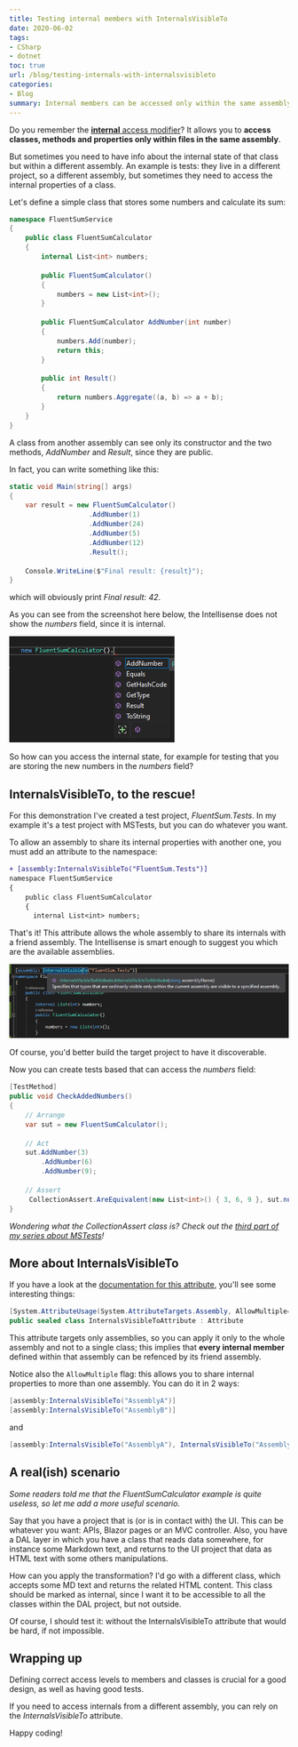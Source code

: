 ```yaml
---
title: Testing internal members with InternalsVisibleTo
date: 2020-06-02
tags:
- CSharp
- dotnet
toc: true
url: /blog/testing-internals-with-internalsvisibleto
categories:
- Blog
summary: Internal members can be accessed only within the same assembly. And for different assemblies? Here's for you the InternalsVisibleTo attribute!
---
```


Do you remember the [**internal** access modifier](https://docs.microsoft.com/en-us/dotnet/csharp/language-reference/keywords/internal "Internal keyword reference")? It allows you to **access classes, methods and properties only within files in the same assembly**.

But sometimes you need to have info about the internal state of that class but within a different assembly. An example is tests: they live in a different project, so a different assembly, but sometimes they need to access the internal properties of a class.

Let's define a simple class that stores some numbers and calculate its sum:

```cs
namespace FluentSumService
{
    public class FluentSumCalculator
    {
        internal List<int> numbers;

        public FluentSumCalculator()
        {
            numbers = new List<int>();
        }

        public FluentSumCalculator AddNumber(int number)
        {
            numbers.Add(number);
            return this;
        }

        public int Result()
        {
            return numbers.Aggregate((a, b) => a + b);
        }
    }
}
```

A class from another assembly can see only its constructor and the two methods, _AddNumber_ and _Result_, since they are public.

In fact, you can write something like this:

```cs
static void Main(string[] args)
{
    var result = new FluentSumCalculator()
                    .AddNumber(1)
                    .AddNumber(24)
                    .AddNumber(5)
                    .AddNumber(12)
                    .Result();

    Console.WriteLine($"Final result: {result}");
}
```

which will obviously print _Final result: 42_.

As you can see from the screenshot here below, the Intellisense does not show the _numbers_ field, since it is internal.

![Intellisense shows only public members](./intellisense.png "Intellisense shows only public members")

So how can you access the internal state, for example for testing that you are storing the new numbers in the _numbers_ field?

## InternalsVisibleTo, to the rescue!

For this demonstration I've created a test project, _FluentSum.Tests_. In my example it's a test project with MSTests, but you can do whatever you want.

To allow an assembly to share its internal properties with another one, you must add an attribute to the namespace:

```diff
+ [assembly:InternalsVisibleTo("FluentSum.Tests")]
namespace FluentSumService
{
    public class FluentSumCalculator
    {
      internal List<int> numbers;
```

That's it! This attribute allows the whole assembly to share its internals with a friend assembly. The Intellisense is smart enough to suggest you which are the available assemblies.

![InternalsVisibleTo attribute](./assembly-attribute.png "InternalsVisibleTo attribute")

Of course, you'd better build the target project to have it discoverable.

Now you can create tests based that can access the _numbers_ field:

```cs
[TestMethod]
public void CheckAddedNumbers()
{
    // Arrange
    var sut = new FluentSumCalculator();

    // Act
    sut.AddNumber(3)
        .AddNumber(6)
        .AddNumber(9);

    // Assert
     CollectionAssert.AreEquivalent(new List<int>() { 3, 6, 9 }, sut.numbers);
}
```

_Wondering what the CollectionAssert class is? Check out the [third part of my series about MSTests](https://www.code4it.dev/blog/mstests-collectionassert-overview "MSTests CollectionAssert overview")!_

## More about InternalsVisibleTo

If you have a look at the [documentation for this attribute](https://docs.microsoft.com/en-us/dotnet/api/system.runtime.compilerservices.internalsvisibletoattribute "InternalsVisibleTo documentation"), you'll see some interesting things:

```cs
[System.AttributeUsage(System.AttributeTargets.Assembly, AllowMultiple=true, Inherited=false)]
public sealed class InternalsVisibleToAttribute : Attribute
```

This attribute targets only assemblies, so you can apply it only to the whole assembly and not to a single class; this implies that **every internal member** defined within that assembly can be refenced by its friend assembly.

Notice also the `AllowMultiple` flag: this allows you to share internal properties to more than one assembly. You can do it in 2 ways:

```cs
[assembly:InternalsVisibleTo("AssemblyA")]
[assembly:InternalsVisibleTo("AssemblyB")]
```

and

```cs
[assembly:InternalsVisibleTo("AssemblyA"), InternalsVisibleTo("AssemblyB")]
```

## A real(ish) scenario

_Some readers told me that the FluentSumCalculator example is quite useless, so let me add a more useful scenario._

Say that you have a project that is (or is in contact with) the UI. This can be whatever you want: APIs, Blazor pages or an MVC controller. Also, you have a DAL layer in which you have a class that reads data somewhere, for instance some Markdown text, and returns to the UI project that data as HTML text with some others manipulations.

How can you apply the transformation? I'd go with a different class, which accepts some MD text and returns the related HTML content. This class should be marked as internal, since I want it to be accessible to all the classes within the DAL project, but not outside.

Of course, I should test it: without the InternalsVisibleTo attribute that would be hard, if not impossible.

## Wrapping up

Defining correct access levels to members and classes is crucial for a good design, as well as having good tests.

If you need to access internals from a different assembly, you can rely on the _InternalsVisibleTo_ attribute.

Happy coding!

